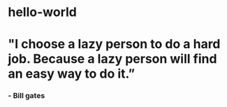 # hello-world

#  "I choose a lazy person to do a hard job. Because a lazy person will find an easy way to do it.”

### - Bill gates
